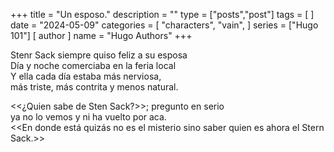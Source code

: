 +++
title = "Un esposo."
description = ""
type = ["posts","post"]
tags = [
       ]
date = "2024-05-09"
categories = [
    "characters",
    "vain",
]
series = ["Hugo 101"]
[ author ]
  name = "Hugo Authors"
+++

Stenr Sack siempre quiso feliz a su esposa  
Día y noche comerciaba en la feria local  
Y ella cada día estaba más nerviosa,  
más triste, más contrita y menos natural.  

<<¿Quien sabe de Sten Sack?>>; pregunto en serio  
ya no lo vemos y ni ha vuelto por aca.  
<<En donde está quizás no es el misterio 
sino saber quien es ahora el Stern Sack.>>  
